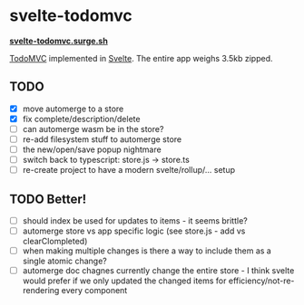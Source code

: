 # svelte-todomvc

**[svelte-todomvc.surge.sh](http://svelte-todomvc.surge.sh/)**

[TodoMVC](http://todomvc.com/) implemented in [Svelte](https://github.com/sveltejs/svelte). The entire app weighs 3.5kb zipped.

## TODO

- [x] move automerge to a store
- [x] fix complete/description/delete
- [ ] can automerge wasm be in the store?
- [ ] re-add filesystem stuff to automerge store
- [ ] the new/open/save popup nightmare
- [ ] switch back to typescript: store.js -> store.ts
- [ ] re-create project to have a modern svelte/rollup/... setup

## TODO Better!
- [ ] should index be used for updates to items - it seems brittle?
- [ ] automerge store vs app specific logic (see store.js - add vs clearClompleted)
- [ ] when making multiple changes is there a way to include them as a single atomic change?
- [ ] automerge doc chagnes currently change the entire store - I think svelte would prefer if we only updated the changed items for efficiency/not-re-rendering every component